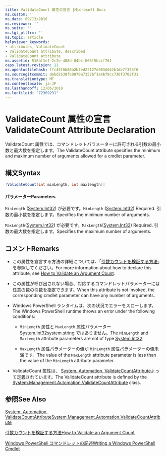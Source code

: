 ```yaml
---
title: ValidateCount 属性の宣言 |Microsoft Docs
ms.custom: ''
ms.date: 09/13/2016
ms.reviewer: ''
ms.suite: ''
ms.tgt_pltfrm: ''
ms.topic: article
helpviewer_keywords:
- attributes, ValidateCount
- ValidateCount attribute, described
- ValidateCount attribute
ms.assetid: 516af1ef-2c2e-408d-84bc-865f5bccf761
caps.latest.revision: 11
ms.openlocfilehash: ffc45f6b80a2b7ed22f27d083d042b1de7f353f6
ms.sourcegitcommit: debd2b38fb8070a7357bf1a4bf9cc736f3702f31
ms.translationtype: MT
ms.contentlocale: ja-JP
ms.lasthandoff: 12/05/2019
ms.locfileid: "72369231"
---
```

# <a name="validatecount-attribute-declaration"></a><span data-ttu-id="9aaf0-102">ValidateCount 属性の宣言</span><span class="sxs-lookup"><span data-stu-id="9aaf0-102">ValidateCount Attribute Declaration</span></span>

<span data-ttu-id="9aaf0-103">ValidateCount 属性では、コマンドレットパラメーターに許可される引数の最小数と最大数を指定します。</span><span class="sxs-lookup"><span data-stu-id="9aaf0-103">The ValidateCount attribute specifies the minimum and maximum number of arguments allowed for a cmdlet parameter.</span></span>

## <a name="syntax"></a><span data-ttu-id="9aaf0-104">構文</span><span class="sxs-lookup"><span data-stu-id="9aaf0-104">Syntax</span></span>

```csharp
[ValidateCount(int minLength, int maxlength)]
```

#### <a name="parameters"></a><span data-ttu-id="9aaf0-105">パラメーター</span><span class="sxs-lookup"><span data-stu-id="9aaf0-105">Parameters</span></span>

<span data-ttu-id="9aaf0-106">`MinLength` ([System.Int32][]) が必要です。</span><span class="sxs-lookup"><span data-stu-id="9aaf0-106">`MinLength` ([System.Int32][]) Required.</span></span> <span data-ttu-id="9aaf0-107">引数の最小数を指定します。</span><span class="sxs-lookup"><span data-stu-id="9aaf0-107">Specifies the minimum number of arguments.</span></span>

<span data-ttu-id="9aaf0-108">`MaxLength`([System.Int32][]) が必要です。</span><span class="sxs-lookup"><span data-stu-id="9aaf0-108">`MaxLength`([System.Int32][]) Required.</span></span> <span data-ttu-id="9aaf0-109">引数の最大数を指定します。</span><span class="sxs-lookup"><span data-stu-id="9aaf0-109">Specifies the maximum number of arguments.</span></span>

## <a name="remarks"></a><span data-ttu-id="9aaf0-110">コメント</span><span class="sxs-lookup"><span data-stu-id="9aaf0-110">Remarks</span></span>

- <span data-ttu-id="9aaf0-111">この属性を宣言する方法の詳細については、「[引数カウントを検証する方法][]」を参照してください。</span><span class="sxs-lookup"><span data-stu-id="9aaf0-111">For more information about how to declare this attribute, see [How to Validate an Argument Count][].</span></span>

- <span data-ttu-id="9aaf0-112">この属性が呼び出されない場合、対応するコマンドレットパラメーターには任意の数の引数を指定できます。</span><span class="sxs-lookup"><span data-stu-id="9aaf0-112">When this attribute is not invoked, the corresponding cmdlet parameter can have any number of arguments.</span></span>

- <span data-ttu-id="9aaf0-113">Windows PowerShell ランタイムは、次の状況でエラーをスローします。</span><span class="sxs-lookup"><span data-stu-id="9aaf0-113">The Windows PowerShell runtime throws an error under the following conditions:</span></span>

    - <span data-ttu-id="9aaf0-114">`MinLength` 属性と `MaxLength` 属性パラメーター[System.Int32][]system.string ではありません。</span><span class="sxs-lookup"><span data-stu-id="9aaf0-114">The `MinLength` and `MaxLength` attribute parameters are not of type [System.Int32][].</span></span>

    - <span data-ttu-id="9aaf0-115">`MaxLength` 属性パラメーターの値が `MinLength` 属性パラメーターの値未満です。</span><span class="sxs-lookup"><span data-stu-id="9aaf0-115">The value of the `MaxLength` attribute parameter is less than the value of the `MinLength` attribute parameter.</span></span>

- <span data-ttu-id="9aaf0-116">ValidateCount 属性は、 [System. Automation. ValidateCountAttribute][]よって定義されています。</span><span class="sxs-lookup"><span data-stu-id="9aaf0-116">The ValidateCount attribute is defined by the [System.Management.Automation.ValidateCountAttribute][] class.</span></span>

## <a name="see-also"></a><span data-ttu-id="9aaf0-117">参照</span><span class="sxs-lookup"><span data-stu-id="9aaf0-117">See Also</span></span>

<span data-ttu-id="9aaf0-118">[System. Automation. ValidateCountAttribute][]</span><span class="sxs-lookup"><span data-stu-id="9aaf0-118">[System.Management.Automation.ValidateCountAttribute][]</span></span>

<span data-ttu-id="9aaf0-119">[引数カウントを検証する方法][]</span><span class="sxs-lookup"><span data-stu-id="9aaf0-119">[How to Validate an Argument Count][]</span></span>

<span data-ttu-id="9aaf0-120">[Windows PowerShell コマンドレットの記述][]</span><span class="sxs-lookup"><span data-stu-id="9aaf0-120">[Writing a Windows PowerShell Cmdlet][]</span></span>

[引数カウントを検証する方法]: how-to-validate-an-argument-count.md
[How to Validate an Argument Count]: how-to-validate-an-argument-count.md
[Windows PowerShell コマンドレットの記述]: writing-a-windows-powershell-cmdlet.md
[Writing a Windows PowerShell Cmdlet]: writing-a-windows-powershell-cmdlet.md

[System.Int32]: /dotnet/api/System.Int32
[System. Automation. ValidateCountAttribute]: /dotnet/api/System.Management.Automation.ValidateCountAttribute
[System.Management.Automation.ValidateCountAttribute]: /dotnet/api/System.Management.Automation.ValidateCountAttribute
